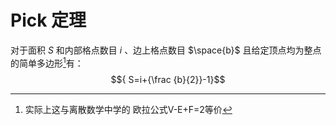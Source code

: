 # Pick 定理
对于面积 ${S}$ 和内部格点数目 ${i}$ 、边上格点数目 $\space{b}$ 且给定顶点均为整点的简单多边形[^1]有：
$${ S=i+{\frac {b}{2}}-1}$$


[^1]: 实际上这与离散数学中学的 欧拉公式V-E+F=2等价